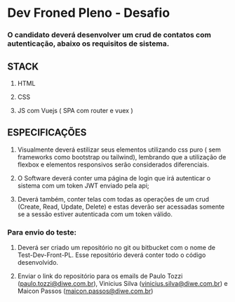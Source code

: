 
# Dev Froned Pleno - Desafio

### O candidato deverá desenvolver um crud de contatos com autenticação, abaixo os requisitos de sistema.  
  
## STACK

1. HTML 

3. CSS

4. JS com Vuejs ( SPA com router e vuex )
  

## ESPECIFICAÇÕES  

1. Visualmente deverá estilizar seus elementos utilizando css puro ( sem frameworks como bootstrap ou tailwind), lembrando que a utilização de flexbox e elementos responsivos serão considerados diferenciais.

2. O Software deverá conter uma página de login que irá autenticar o sistema com um token JWT enviado pela api;

3. Deverá também, conter telas com todas as operações de um crud (Create, Read, Update, Delete) e estas deverão ser acessadas somente se a sessão estiver autenticada com um token válido.
 
  

### Para envio do teste:

  

1. Deverá ser criado um repositório no git ou bitbucket com o nome de Test-Dev-Front-PL. Esse repositório deverá conter todo o código desenvolvido.

2. Enviar o link do repositório para os emails de Paulo Tozzi (paulo.tozzi@diwe.com.br), Vinicius Silva (vinicius.silva@diwe.com.br) e Maicon Passos (maicon.passos@diwe.com.br)